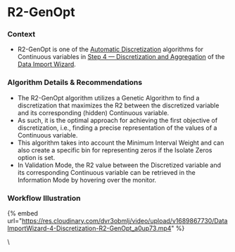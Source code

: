 # R2-GenOpt

### Context

* R2-GenOpt is one of the [Automatic Discretization](./) algorithms for Continuous variables in [Step 4 — Discretization and Aggregation](../../) of the [Data Import Wizard](../../../).

### Algorithm Details & Recommendations

* The R2-GenOpt algorithm utilizes a Genetic Algorithm to find a discretization that maximizes the R2 between the discretized variable and its corresponding (hidden) Continuous variable.
* As such, it is the optimal approach for achieving the first objective of discretization, i.e., finding a precise representation of the values of a Continuous variable.
* This algorithm takes into account the Minimum Interval Weight and can also create a specific bin for representing zeros if the Isolate Zeros option is set.
* In Validation Mode, the R2 value between the Discretized variable and its corresponding Continuous variable can be retrieved in the Information Mode by hovering over the monitor.

### Workflow Illustration

{% embed url="https://res.cloudinary.com/dvr3obmlj/video/upload/v1689867730/DataImportWizard-4-Discretization-R2-GenOpt_a0up73.mp4" %}

\
